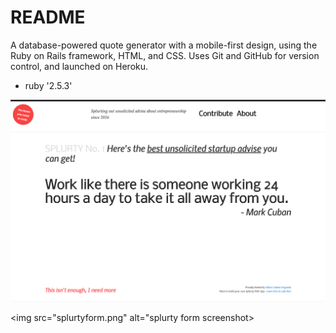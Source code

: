 # README

A database-powered quote generator with a mobile-first design, using the Ruby on Rails framework, HTML, and CSS. Uses Git and GitHub for version control, and launched on Heroku.

* ruby '2.5.3'

<img src="splurtyFront.png" alt="front page screenshot">

<img src="splurtyform.png" alt="splurty form screenshot>










